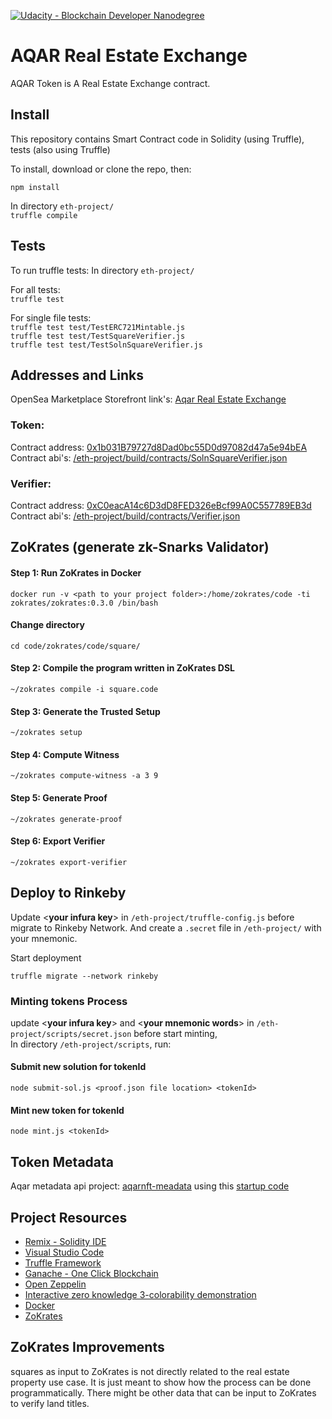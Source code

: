 [![Udacity - Blockchain Developer Nanodegree](https://bit.ly/2svzNOI)](https://www.udacity.com/blockchain)

# AQAR Real Estate Exchange

AQAR Token is A Real Estate Exchange contract. 

## Install

This repository contains Smart Contract code in Solidity (using Truffle), tests (also using Truffle)

To install, download or clone the repo, then:

`npm install`

In directory `eth-project/`  
`truffle compile`

## Tests
To run truffle tests:
In directory `eth-project/`

For all tests:    
`truffle test` 

For single file tests:  
`truffle test test/TestERC721Mintable.js`  
`truffle test test/TestSquareVerifier.js`  
`truffle test test/TestSolnSquareVerifier.js`  

## Addresses and Links 
OpenSea Marketplace Storefront link's: [Aqar Real Estate Exchange](https://rinkeby.opensea.io/category/aqarrealestateexchangev3)

### Token:
Contract address: [0x1b031B79727d8Dad0bc55D0d97082d47a5e94bEA](https://rinkeby.etherscan.io/address/0x1b031B79727d8Dad0bc55D0d97082d47a5e94bEA)   
Contract abi's: [/eth-project/build/contracts/SolnSquareVerifier.json](./eth-project/build/contracts/SolnSquareVerifier.json)
### Verifier:
Contract address: [0xC0eacA14c6D3dD8FED326eBcf99A0C557789EB3d](https://rinkeby.etherscan.io/address/0xC0eacA14c6D3dD8FED326eBcf99A0C557789EB3d)  
Contract abi's: [/eth-project/build/contracts/Verifier.json](./eth-project/build/contracts/Verifier.json)

## ZoKrates (generate zk-Snarks Validator)
#### Step 1: Run ZoKrates in Docker
``` 
docker run -v <path to your project folder>:/home/zokrates/code -ti zokrates/zokrates:0.3.0 /bin/bash
```

#### Change directory
``` 
cd code/zokrates/code/square/
``` 

#### Step 2: Compile the program written in ZoKrates DSL
``` 
~/zokrates compile -i square.code
``` 

#### Step 3: Generate the Trusted Setup
``` 
~/zokrates setup
```

#### Step 4: Compute Witness
``` 
~/zokrates compute-witness -a 3 9
```

#### Step 5: Generate Proof
```
~/zokrates generate-proof
```

#### Step 6: Export Verifier
```  
~/zokrates export-verifier
```

## Deploy to Rinkeby
Update <**your infura key**> in 
`/eth-project/truffle-config.js` before migrate to Rinkeby Network. 
And create a `.secret` file in `/eth-project/` with your mnemonic.

Start deployment
```
truffle migrate --network rinkeby
```

### Minting tokens Process
update <**your infura key**> and <**your mnemonic words**> in 
`/eth-project/scripts/secret.json` before start minting,    
In directory `/eth-project/scripts`, run:

#### Submit new solution for tokenId
```
node submit-sol.js <proof.json file location> <tokenId>
```
#### Mint new token for tokenId
```
node mint.js <tokenId>
```

## Token Metadata
Aqar metadata api project: [aqarnft-meadata](https://github.com/khalidfsh/aqarnft-metadata)
using this [startup code](https://github.com/ProjectOpenSea/metadata-api-nodejs)

## Project Resources

* [Remix - Solidity IDE](https://remix.ethereum.org/)
* [Visual Studio Code](https://code.visualstudio.com/)
* [Truffle Framework](https://truffleframework.com/)
* [Ganache - One Click Blockchain](https://truffleframework.com/ganache)
* [Open Zeppelin ](https://openzeppelin.org/)
* [Interactive zero knowledge 3-colorability demonstration](http://web.mit.edu/~ezyang/Public/graph/svg.html)
* [Docker](https://docs.docker.com/install/)
* [ZoKrates](https://github.com/Zokrates/ZoKrates)

## ZoKrates Improvements
squares as input to ZoKrates is not directly related to the real estate property use case. 
It is just meant to show how the process can be done programmatically. 
There might be other data that can be input to ZoKrates to verify land titles.
